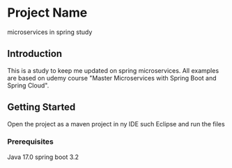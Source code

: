 # Project Name
microservices in spring study

## Introduction

This is a study to keep me updated on spring microservices. All examples are  based on udemy course "Master Microservices with Spring Boot and Spring Cloud".

## Getting Started

Open the project as a maven project in ny IDE such Eclipse and run the files

### Prerequisites

Java 17.0
spring boot 3.2
